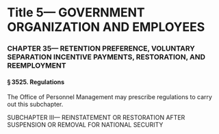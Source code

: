 
# Title 5— GOVERNMENT ORGANIZATION AND EMPLOYEES
### CHAPTER 35— RETENTION PREFERENCE, VOLUNTARY SEPARATION INCENTIVE PAYMENTS, RESTORATION, AND REEMPLOYMENT
#### § 3525. Regulations

The Office of Personnel Management may prescribe regulations to carry out this subchapter.

SUBCHAPTER III— REINSTATEMENT OR RESTORATION AFTER SUSPENSION OR REMOVAL FOR NATIONAL SECURITY
